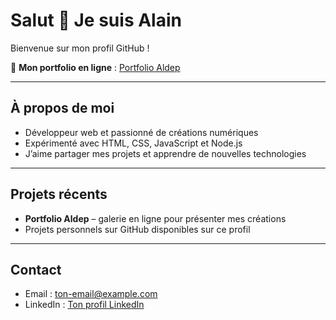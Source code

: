 # Salut 👋 Je suis Alain

Bienvenue sur mon profil GitHub !

🎨 **Mon portfolio en ligne** : [Portfolio Aldep](https://aldep2.github.io/Porfolio/)

---

## À propos de moi
- Développeur web et passionné de créations numériques
- Expérimenté avec HTML, CSS, JavaScript et Node.js
- J’aime partager mes projets et apprendre de nouvelles technologies

---

## Projets récents
- **Portfolio Aldep** – galerie en ligne pour présenter mes créations
- Projets personnels sur GitHub disponibles sur ce profil

---

## Contact
- Email : ton-email@example.com
- LinkedIn : [Ton profil LinkedIn](https://www.linkedin.com/in/tonprofil)
